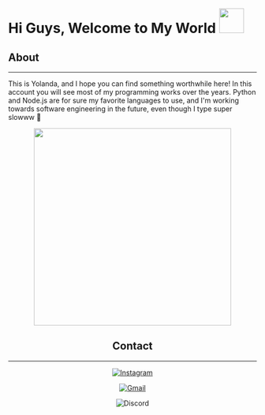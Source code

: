 
  
  <h1> Hi Guys, Welcome to My World <img src="https://i.pinimg.com/originals/de/68/bc/de68bcd3cec52fc34109b643fbc96949.gif" width="50px"> </h1>
  </div>

  ## About
  -------------------
  This is Yolanda, and I hope you can find something worthwhile here! In this account you will see most of my programming works over the years. Python and Node.js are for sure my favorite languages to use, and I'm working towards software engineering in the future, even though I type super slowww 🤫 
  
  </div>
  
  <div align="center" width="50">
  
  <img src="https://media3.giphy.com/media/U8wCBLhkjNknS/giphy.gif" width="400px"> </hl>

  ## Contact
  -------------------

  <a href="https://www.instagram.com/yolandahuangg//">![Instagram](https://img.shields.io/badge/yolandahuangg-%23E4405F.svg?style=for-the-badge&logo=Instagram&logoColor=white) </a>

  <a href="mailto:yolandahuang2004@gmail.com">![Gmail](https://img.shields.io/badge/yolandahuang2004-%231DA1F2.svg?style=for-the-badge&logo=Gmail&logoColor=white) </a>
  
 ![Discord](https://img.shields.io/badge/SpaceOddity%235841-%237289DA.svg?style=for-the-badge&logo=discord&logoColor=white) 
